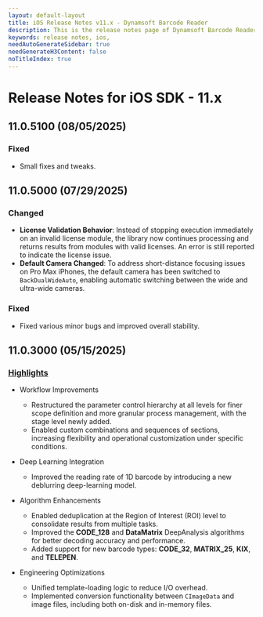 ```yaml
---
layout: default-layout
title: iOS Release Notes v11.x - Dynamsoft Barcode Reader
description: This is the release notes page of Dynamsoft Barcode Reader for iOS SDK v11.x.
keywords: release notes, ios, 
needAutoGenerateSidebar: true
needGenerateH3Content: false
noTitleIndex: true
---
```


# Release Notes for iOS SDK - 11.x

## 11.0.5100 (08/05/2025)

### Fixed

- Small fixes and tweaks.

## 11.0.5000 (07/29/2025)

### Changed

- **License Validation Behavior**: Instead of stopping execution immediately on an invalid license module, the library now continues processing and returns results from modules with valid licenses. An error is still reported to indicate the license issue.
- **Default Camera Changed**: To address short-distance focusing issues on Pro Max iPhones, the default camera has been switched to `BackDualWideAuto`, enabling automatic switching between the wide and ultra-wide cameras.

### Fixed

- Fixed various minor bugs and improved overall stability.

## 11.0.3000 (05/15/2025)

### [Highlights](https://www.dynamsoft.com/release-highlights/?product=dbr11.0)

- Workflow Improvements
  - Restructured the parameter control hierarchy at all levels for finer scope definition and more granular process management, with the stage level newly added.
  - Enabled custom combinations and sequences of sections, increasing flexibility and operational customization under specific conditions.

- Deep Learning Integration
  - Improved the reading rate of 1D barcode by introducing a new deblurring deep-learning model.

- Algorithm Enhancements
  - Enabled deduplication at the Region of Interest (ROI) level to consolidate results from multiple tasks.
  - Improved the **CODE_128** and **DataMatrix** DeepAnalysis algorithms for better decoding accuracy and performance.
  - Added support for new barcode types: **CODE_32**, **MATRIX_25**, **KIX**, and **TELEPEN**.

- Engineering Optimizations
  - Unified template-loading logic to reduce I/O overhead.
  - Implemented conversion functionality between `CImageData` and image files, including both on-disk and in-memory files.
